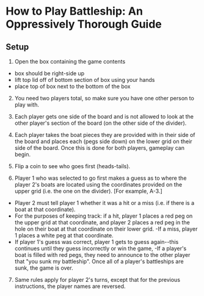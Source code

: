# How to Play Battleship: An Oppressively Thorough Guide

## Setup
1. Open the box containing the game contents
  - box should be right-side up
  - lift top lid off of bottom section of box using your hands
  - place top of box next to the bottom of the box

2. You need two players total, so make sure you have one other person to play with.

3. Each player gets one side of the board and is not allowed to look at the other player's section of the board (on the other side of the divider).

4. Each player takes the boat pieces they are provided with in their side of the board and places each (pegs side down) on the lower grid on their side of the board. Once this is done for both players, gameplay can begin.

5. Flip a coin to see who goes first (heads-tails).

6. Player 1 who was selected to go first makes a guess as to where the player 2's boats are located using the coordinates provided on the upper grid (i.e. the one on the divider). [For example, A-3.]
- Player 2 must tell player 1 whether it was a hit or a miss (i.e. if there is a boat at that coordinate).
- For the purposes of keeping track: if a hit, player 1 places a red peg on the upper grid at that coordinate, and player 2 places a red peg in the hole on their boat at that coordinate on their lower grid.
 -If a miss, player 1 places a white peg at that coordinate.
- If player 1's guess was correct, player 1 gets to guess again--this continues until they guess incorrectly or win the game,
-If a player's boat is filled with red pegs, they need to announce to the other player that "you sunk my battleship". Once all of a player's battleships are sunk, the game is over.
7. Same rules apply for player 2's turns, except that for the previous instructions, the player names are reversed.
